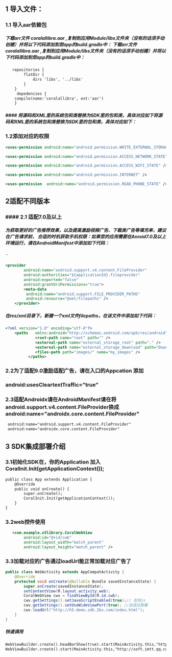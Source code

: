 ##  1 导入文件：
###  1.1 导入aar依赖包
##### 下载arr文件 coralallibra.aar ,复制到应用Module/libs文件夹（没有的话须手动创建）并将以下代码添加到您app的build.gradle中： 下载arr文件 coralallibra.aar ,复制到应用Module/libs文件夹（没有的话须手动创建）并将以下代码添加到您app的build.gradle中：
```xml
   repositories {
        flatDir {
            dirs 'libs', '../libs'
        }
    }
	 depedencies {
	compile(name:'coralallibra', ext:'aar')
	}
```
##### #### 将源码和XML里的系统包和类替换为SDK里的包和类，具体对应如下将源码和XML里的系统包和类替换为SDK里的包和类，具体对应如下：


### 1.2添加对应的权限

```xml
<uses-permission android:name="android.permission.WRITE_EXTERNAL_STORAGE" />

<uses-permission android:name="android.permission.ACCESS_NETWORK_STATE" />

<uses-permission android:name="android.permission.ACCESS_WIFI_STATE" />

<uses-permission android:name="android.permission.INTERNET" />

<uses-permission  android:name="android.permission.READ_PHONE_STATE" />
```
## 2适配不同版本
### #### 2.1 适配7.0及以上
##### 为获取更好的广告推荐效果，以及提高激励视频广告、下载类广告等填充率，建议在广告请求前， 合适的时机获取手机权限：如果您的应用需要在Anroid7.0及以上环境运行，请在AndroidManifest中添加如下代码：
``
```xml
<provider
        android:name="android.support.v4.content.FileProvider"
        android:authorities="${applicationId}.fileprovider"
        android:exported="false"
        android:grantUriPermissions="true">
        <meta-data
         android:name="android.support.FILE_PROVIDER_PATHS"
         android:resource="@xml/filepaths" />
    </provider>
```
##### 在res/xml目录下，新建一个xml文件filepaths，在该文件中添加如下代码：
```xml
<?xml version="1.0" encoding="utf-8"?>
    <paths   xmlns:android="http://schemas.android.com/apk/res/android">
             <root-path name="root" path="" />
             <external-path name="external_storage_root" path="." />
             <external-path name="external_storage_download" path="Download" />
             <files-path path="images/" name="my_images" />
          </paths>
```
### 2.2为了适配9.0激励适配广告，请在入口的Appcation 添加

### android:usesCleartextTraffic=”true”

### 2.3适配Androidx请在AndroidManifest请在将android.support.v4.content.FileProvider换成 android:name="androidx.core.content.FileProvider"
```xml
 android:name="android.support.v4.content.FileProvider"
 android:name="androidx.core.content.FileProvider"
```
## 3 SDK集成部署介绍
### 3.1初始化SDK在，你的Application 加入CoralInit.Init(getApplicationContext());
````xml
public class App extends Application {
    @Override
    public void onCreate() {
        super.onCreate();
        CoralInit.Init(getApplicationContext());
    }
}
````
### 3.2web控件使用
```xml
   <com.example.x5library.CoralWebView
        android:id="@+id/cwb"
        android:layout_width="match_parent"
        android:layout_height="match_parent" />

```
### 3.3加载对应的广告通过loadUrl能正常加载对应广告了
```java
public class WebActivity extends AppCompatActivity {
    @Override
    protected void onCreate(@Nullable Bundle savedInstanceState) {
        super.onCreate(savedInstanceState);
        setContentView(R.layout.activity_web);
        CoralWebView cwv = findViewById(R.id.cwb);
        cwv.getSettings().setJavaScriptEnabled(true);// 支持js
        cwv.getSettings().setUseWideViewPort(true); //自适应屏幕
        cwv.loadUrl("http://h5-demo.sdk.2bx.com/index.html");
    }
}
```
##### 快速调用
```xml
WebViewBuilder.create().headBarShow(true).start(MainActivity.this,"http://debugtbs.qq.com");
WebViewBuilder.create().start(MainActivity.this,"http://soft.imtt.qq.com/browser/tes/feedback.html");

```
